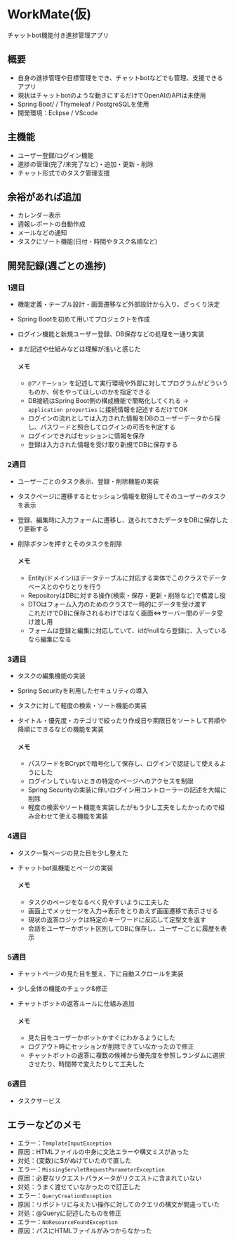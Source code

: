 # WorkMate(仮)
チャットbot機能付き進捗管理アプリ  

## 概要
- 自身の進捗管理や目標管理をでき、チャットbotなどでも管理、支援できるアプリ
- 現状はチャットbotのような動きにするだけでOpenAIのAPIは未使用 
- Spring Boot/  / Thymeleaf / PostgreSQLを使用
- 開発環境：Eclipse / VScode

## 主機能
- ユーザー登録/ログイン機能  
- 進捗の管理(完了/未完了など)・追加・更新・削除  
- チャット形式でのタスク管理支援

## 余裕があれば追加  
- カレンダー表示  
- 週報レポートの自動作成  
- メールなどの通知  
- タスクにソート機能(日付・時間やタスク名順など)

## 開発記録(週ごとの進捗)  

### 1週目  
- 機能定義・テーブル設計・画面遷移など外部設計から入り、ざっくり決定
- Spring Bootを初めて用いてプロジェクトを作成
- ログイン機能と新規ユーザー登録、DB保存などの処理を一通り実装
- まだ記述や仕組みなどは理解が浅いと感じた

  #### メモ
  - `@アノテーション` を記述して実行環境や外部に対してプログラムがどういうものか、何をやってほしいのかを指定できる  
  - DB接続はSpring Boot側の構成機能で簡略化してくれる
    →　`application properties` に接続情報を記述するだけでOK
  - ログインの流れとしては入力された情報をDBのユーザーデータから探し、パスワードと照合してログインの可否を判定する
  - ログインできればセッションに情報を保存
  - 登録は入力された情報を受け取り新規でDBに保存する

### 2週目
- ユーザーごとのタスク表示、登録・削除機能の実装
- タスクページに遷移するとセッション情報を取得してそのユーザーのタスクを表示  
- 登録、編集時に入力フォームに遷移し、送られてきたデータをDBに保存したり更新する
- 削除ボタンを押すとそのタスクを削除

  #### メモ
  - Entity(ドメイン)はデータテーブルに対応する実体でこのクラスでデータベースとのやりとりを行う
  - RepositoryはDBに対する操作(検索・保存・更新・削除など)で橋渡し役     
  - DTOはフォーム入力のためのクラスで一時的にデータを受け渡す  
    これだけでDBに保存されるわけではなく画面⇔サーバー間のデータ受け渡し用
  - フォームは登録と編集に対応していて、idがnullなら登録に、入っているなら編集になる

### 3週目
- タスクの編集機能の実装
- Spring Securityを利用したセキュリティの導入
- タスクに対して軽度の検索・ソート機能の実装
- タイトル・優先度・カテゴリで絞ったり作成日や期限日をソートして昇順や降順にできるなどの機能を実装

  #### メモ
  - パスワードをBCryptで暗号化して保存し、ログインで認証して使えるようにした
  - ログインしていないときの特定のページへのアクセスを制限
  - Spring Securityの実装に伴いログイン用コントローラーの記述を大幅に削除
  - 軽度の検索やソート機能を実装したがもう少し工夫をしたかったので組み合わせて使える機能を実装

### 4週目
- タスク一覧ページの見た目を少し整えた
- チャットbot風機能とページの実装

  #### メモ
  - タスクのページをなるべく見やすいように工夫した
  - 画面上でメッセージを入力→表示をとりあえず画面遷移で表示させる
  - 現状の返答ロジックは特定のキーワードに反応して定型文を返す
  - 会話をユーザーかボット区別してDBに保存し、ユーザーごとに履歴を表示

### 5週目
- チャットページの見た目を整え、下に自動スクロールを実装
- 少し全体の機能のチェック&修正
- チャットボットの返答ルールに仕組み追加

  #### メモ
  - 見た目をユーザーかボットかすぐにわかるようにした
  - ログアウト時にセッションが削除できていなかったので修正
  - チャットボットの返答に複数の候補から優先度を参照しランダムに選択させたり、時間帯で変えたりして工夫した

### 6週目
- タスクサービス

## エラーなどのメモ  
- エラー：`TemplateInputException`  
- 原因：HTMLファイルの中身に文法エラーや構文ミスがあった  
- 対処：{変数}に$がぬけていたので直した
- エラー：`MissingServletRequestParameterException`
- 原因：必要なリクエストパラメータがリクエストに含まれていない
- 対処：うまく渡せていなかったので訂正した
- エラー：`QueryCreationException`
- 原因：リポジトリに与えたい操作に対してのクエリの構文が間違っていた
- 対処：@Queryに記述したものを修正
- エラー：`NoResourceFoundException`
- 原因：パスにHTMLファイルがみつからなかった

